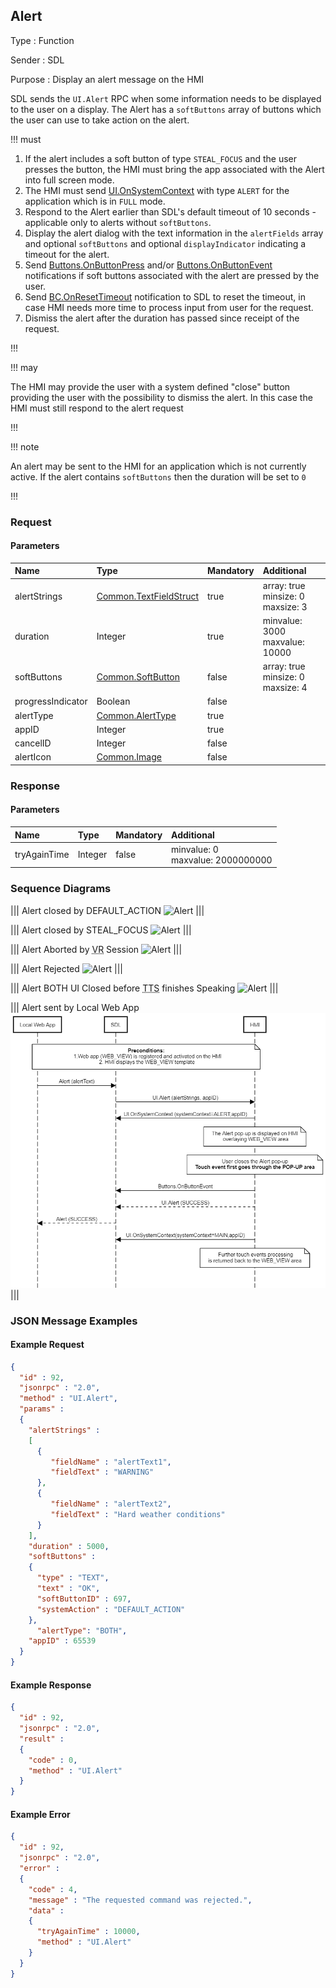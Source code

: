 ## Alert

Type
: Function

Sender
: SDL

Purpose
: Display an alert message on the HMI

SDL sends the `UI.Alert` RPC when some information needs to be displayed to the user on a display. The Alert has a `softButtons` array of buttons which the user can use to take action on the alert.

!!! must

  1. If the alert includes a soft button of type `STEAL_FOCUS` and the user presses the button, the HMI must bring the app associated with the Alert into full screen mode.
  2. The HMI must send [UI.OnSystemContext](../onsystemcontext) with type `ALERT` for the application which is in `FULL` mode.
  3. Respond to the Alert earlier than SDL's default timeout of 10 seconds - applicable only to alerts without `softButtons`.
  4. Display the alert dialog with the text information in the `alertFields` array and optional `softButtons` and optional `displayIndicator` indicating a timeout for the alert.
  5. Send [Buttons.OnButtonPress](../../buttons/onbuttonpress) and/or [Buttons.OnButtonEvent](../../buttons/onbuttonevent) notifications if soft buttons associated with the alert are pressed by the user.
  6. Send [BC.OnResetTimeout](../../basiccommunication/onresettimeout) notification to SDL to reset the timeout, in case HMI needs more time to process input from user for the request.
  7. Dismiss the alert after the duration has passed since receipt of the request.

!!!

!!! may

The HMI may provide the user with a system defined "close" button providing the user with the possibility to dismiss the alert. In this case the HMI must still respond to the alert request

!!!

!!! note

An alert may be sent to the HMI for an application which is not currently active. If the alert contains `softButtons` then the duration will be set to `0`

!!!

### Request

#### Parameters

|Name|Type|Mandatory|Additional|
|:---|:---|:--------|:---------|
|alertStrings|[Common.TextFieldStruct](../../common/structs/#textfieldstruct)|true|array: true<br>minsize: 0<br>maxsize: 3|
|duration|Integer|true|minvalue: 3000<br>maxvalue: 10000|
|softButtons|[Common.SoftButton](../../common/structs/#softbutton)|false|array: true<br>minsize: 0<br>maxsize: 4|
|progressIndicator|Boolean|false||
|alertType|[Common.AlertType](../../common/enums/#alerttype)|true||
|appID|Integer|true||
|cancelID|Integer|false||
|alertIcon|[Common.Image](../../common/structs/#image)|false||

### Response

#### Parameters

|Name|Type|Mandatory|Additional|
|:---|:---|:--------|:---------|
|tryAgainTime|Integer|false|minvalue: 0<br>maxvalue: 2000000000|

### Sequence Diagrams

|||
Alert closed by DEFAULT_ACTION
![Alert](./assets/AlertDefaultAction.png)
|||

|||
Alert closed by STEAL_FOCUS
![Alert](./assets/AlertStealFocus.png)
|||

|||
Alert Aborted by <abbr title="Voice Recognition">VR</abbr> Session
![Alert](./assets/AlertAborted.png)
|||

|||
Alert Rejected
![Alert](./assets/AlertRejected.png)
|||

|||
Alert BOTH UI Closed before <abbr title="Text To Speech">TTS</abbr> finishes Speaking
![Alert](./assets/AlertTTS.png)
|||

|||
Alert sent by Local Web App  
![Alert Local Web App](./assets/AlertLocalWebApp.png)
|||

### JSON Message Examples

#### Example Request

```json
{
  "id" : 92,
  "jsonrpc" : "2.0",
  "method" : "UI.Alert",
  "params" :
  {
    "alertStrings" :
    [
      {
         "fieldName" : "alertText1",
         "fieldText" : "WARNING"
      },
      {
         "fieldName" : "alertText2",
         "fieldText" : "Hard weather conditions"
      }
    ],
    "duration" : 5000,
    "softButtons" :
    {
      "type" : "TEXT",
      "text" : "OK",
      "softButtonID" : 697,
      "systemAction" : "DEFAULT_ACTION"
    },
      "alertType": "BOTH",
    "appID" : 65539
  }
}
```

#### Example Response

```json
{
  "id" : 92,
  "jsonrpc" : "2.0",
  "result" :
  {
    "code" : 0,
    "method" : "UI.Alert"
  }
}
```

#### Example Error

```json
{
  "id" : 92,
  "jsonrpc" : "2.0",
  "error" :
  {
    "code" : 4,
    "message" : "The requested command was rejected.",
    "data" :
    {
      "tryAgainTime" : 10000,
      "method" : "UI.Alert"
    }
  }
}
```
